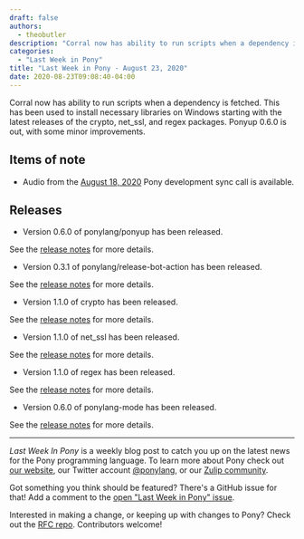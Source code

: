 ```yaml
---
draft: false
authors:
  - theobutler
description: "Corral now has ability to run scripts when a dependency is fetched. This has been used to install necessary libraries on Windows starting with the latest releases of the crypto, net_ssl, and regex packages. Ponyup 0.6.0 is out, with some minor improvements."
categories:
  - "Last Week in Pony"
title: "Last Week in Pony - August 23, 2020"
date: 2020-08-23T09:08:40-04:00
---
```


Corral now has ability to run scripts when a dependency is fetched. This has been used to install necessary libraries on Windows starting with the latest releases of the crypto, net_ssl, and regex packages. Ponyup 0.6.0 is out, with some minor improvements.
<!-- more -->

## Items of note

- Audio from the [August 18, 2020](https://sync-recordings.ponylang.io/r/2020_08_18.m4a) Pony development sync call is available.

## Releases

- Version 0.6.0 of ponylang/ponyup has been released.

See the [release notes](https://github.com/ponylang/ponyup/releases/tag/0.6.0) for more details.

- Version 0.3.1 of ponylang/release-bot-action has been released.

See the [release notes](https://github.com/ponylang/release-bot-action/releases/tag/0.3.1) for more details.

- Version 1.1.0 of crypto has been released.

See the [release notes](https://github.com/ponylang/crypto/releases/tag/1.1.0) for more details.

- Version 1.1.0 of net_ssl has been released.

See the [release notes](https://github.com/ponylang/net_ssl/releases/tag/1.1.0) for more details.

- Version 1.1.0 of regex has been released.

See the [release notes](https://github.com/ponylang/regex/releases/tag/1.1.0) for more details.

- Version 0.6.0 of ponylang-mode has been released.

See the [release notes](https://github.com/ponylang/ponylang-mode/releases/tag/0.6.0) for more details.

---

_Last Week In Pony_ is a weekly blog post to catch you up on the latest news for the Pony programming language. To learn more about Pony check out [our website](https://ponylang.io), our Twitter account [@ponylang](https://twitter.com/ponylang), or our [Zulip community](https://ponylang.zulipchat.com).

Got something you think should be featured? There's a GitHub issue for that! Add a comment to the [open "Last Week in Pony" issue](https://github.com/ponylang/ponylang.github.io/issues?q=is%3Aissue+is%3Aopen+label%3Alast-week-in-pony).

Interested in making a change, or keeping up with changes to Pony? Check out the [RFC repo](https://github.com/ponylang/rfcs). Contributors welcome!
